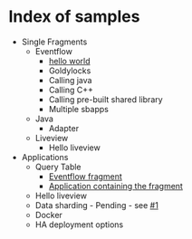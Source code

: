 # Index of samples

* Single Fragments
    * Eventflow
        * [hello world](../fragments/eventflow/helloworld/src/site/markdown/index.md)
        * Goldylocks
        * Calling java
        * Calling C++
        * Calling pre-built shared library
        * Multiple sbapps
    * Java
        * Adapter
    * Liveview
        * Hello liveview
* Applications
    * Query Table
        * [Eventflow fragment](../applications/querytable/querytable-eventflowfragment/src/site/markdown/index.md) 
        * [Application containing the fragment](../applications/querytable/querytable-application/src/site/markdown/index.md)
    * Hello liveview
    * Data sharding - Pending - see [#1](../../issues/1)
    * Docker
    * HA deployment options